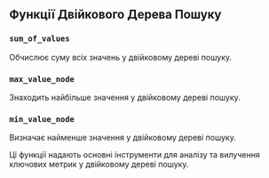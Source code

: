 ## Функції Двійкового Дерева Пошуку

### `sum_of_values`
Обчислює суму всіх значень у двійковому дереві пошуку.

### `max_value_node`
Знаходить найбільше значення у двійковому дереві пошуку.

### `min_value_node`
Визначає найменше значення у двійковому дереві пошуку.

Ці функції надають основні інструменти для аналізу та вилучення ключових метрик у двійковому дереві пошуку.
